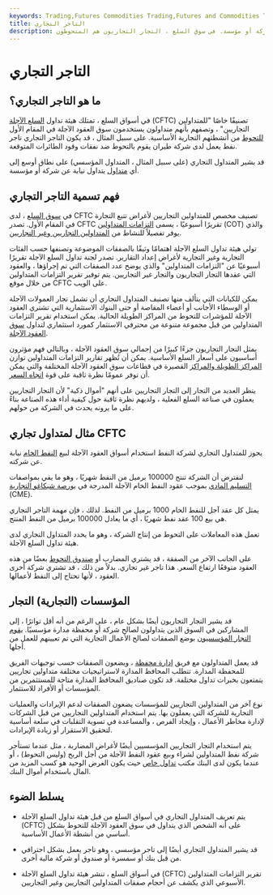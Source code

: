 ```yaml
---
keywords: Trading,Futures Commodities Trading,Futures and Commodities Trading
title: التاجر التجاري
description: تاجر تجاري يتداول نيابة عن شركة أو مؤسسة. في سوق السلع ، التجار التجاريون هم المتحوطون.
---
```


# التاجر التجاري
## ما هو التاجر التجاري؟

في أسواق السلع ، تمتلك هيئة تداول [السلع الآجلة](/cftc) (CFTC) تصنيفًا خاصًا "للمتداولين التجاريين" ، وتصفهم بأنهم متداولون يستخدمون سوق العقود الآجلة في المقام الأول [للتحوط](/hedge) من أنشطتهم التجارية الأساسية. على سبيل المثال ، قد يكون التاجر التجاري تاجر نفط يعمل لدى شركة طيران يقوم بالتحوط ضد نفقات وقود الطائرات المتوقعة.

قد يشير المتداول التجاري (على سبيل المثال ، المتداول المؤسسي) على نطاق أوسع إلى أي [متداول](/trader) يتداول نيابة عن شركة أو مؤسسة.

## فهم تسمية التاجر التجاري

في [سوق السلع](/commodity-market) ، لدى CFTC تصنيف مخصص للمتداولين التجاريين لأغراض تتبع التجارة في المقام الأول. تصدر CFTC تقريرًا أسبوعيًا ، يسمى [التزامات المتداولين](/cot) (COT) والذي يوفر تفصيلاً للنشاط من [المتداولين التجاريين وغير التجاريين](/noncommercialtrader).

تولي هيئة تداول السلع الآجلة اهتمامًا وثيقًا بالصفقات الموضوعة وتصنفها حسب الفئات التجارية وغير التجارية لأغراض إعداد التقارير. تصدر لجنة تداول السلع الآجلة تقريرًا أسبوعيًا عن "التزامات المتداولين" والذي يوضح عدد الصفقات التي تم إجراؤها ، والعقود التي عقدها التجار التجاريون والتجار غير التجاريين. يتم توفير تقرير التزامات المتداولين من خلال موقع CFTC على الويب.

يمكن للكيانات التي يتألف منها تصنيف المتداول التجاري أن تشمل تجار العمولات الآجلة أو الوسطاء الأجانب أو أعضاء المقاصة أو حتى البنوك الاستثمارية التي تشتري العقود الآجلة للمؤشرات للتحوط من المراكز الطويلة الحالية. يمكن استخدام تقرير التزامات المتداولين من قبل مجموعة متنوعة من محترفي الاستثمار كمورد استثماري لتداول [سوق العقود الآجلة](/futuresmarket).

يمثل التجار التجاريون جزءًا كبيرًا من إجمالي سوق العقود الآجلة ، وبالتالي فهم مؤثرون أساسيون على أسعار السلع الأساسية. يمكن أن تُظهر تقارير التزامات المتداولين توازن [المراكز الطويلة والمراكز](/long) القصيرة في قطاعات سوق العقود الآجلة المختلفة والتي يمكن أن توفر عمومًا نظرة ثاقبة على قوة [اتجاه السعر](/trend).

ينظر العديد من التجار إلى التجار التجاريين على أنهم "أموال ذكية" لأن التجار التجاريين يعملون في صناعة السلع الفعلية ، ولديهم نظرة ثاقبة حول كيفية أداء هذه الصناعة بناءً على ما يرونه يحدث في الشركة من حولهم.

## مثال لمتداول تجاري CFTC

يجوز للمتداول التجاري لشركة النفط استخدام أسواق العقود الآجلة لبيع [النفط الخام](/crude-oil) نيابة عن شركته.

لنفترض أن الشركة تنتج 100000 برميل من النفط شهريًا ، وهو ما يفي بمواصفات [التسليم المادي](/physicaldelivery) بموجب عقود النفط الخام الآجلة المدرجة في [بورصة شيكاغو التجارية](/cme) (CME).

يمثل كل عقد آجل للنفط الخام 1000 برميل من النفط. لذلك ، فإن مهمة التاجر التجاري هي بيع 100 عقد نفط شهريًا ، أي ما يعادل 100000 برميل من النفط المنتج.

تعمل هذه المعاملات على التحوط من إنتاج الشركة ، وهو ما يحدد المتداول التجاري لدى هيئة تداول السلع الآجلة.

على الجانب الآخر من الصفقة ، قد يشتري المضارب أو [صندوق التحوط](/hedgefund) بعضًا من هذه العقود متوقعًا ارتفاع السعر. هذا تاجر غير تجاري. بدلاً من ذلك ، قد تشتري شركة أخرى العقود ، لأنها تحتاج إلى النفط لأعمالها.

## المؤسسات (التجارية) التجار

قد يشير التجار التجاريون أيضًا بشكل عام ، على الرغم من أنه أقل تواترًا ، إلى المشاركين في السوق الذين يتداولون لصالح شركة أو محفظة مدارة مؤسسيًا. [يقوم التجار المؤسسيون](/institutionalinvestor) بوضع الصفقات لصالح الأعمال التجارية التي تم تعيينهم للعمل من أجلها.

قد يعمل المتداولون مع فريق [إدارة محفظة](/portfoliomanagement) ، ويضعون الصفقات حسب توجيهات الفريق للمحفظة المدارة. تتطلب المحافظ المدارة لاستراتيجيات مختلفة متداولين تجاريين يتمتعون بخبرات تداول مختلفة. قد تكون صناديق المحافظ المدارة متاحة للمستثمرين من المؤسسات أو الأفراد للاستثمار.

نوع آخر من المتداولين التجاريين للمؤسسات يضعون الصفقات لدعم الإيرادات والعمليات التجارية للشركة التي يعملون بها. يتم استخدام المتداولين التجاريين من قبل الشركات لإدارة مخاطر الأعمال ، وإيجاد الفرص ، والمساعدة في تسوية التقلبات في سلعة أساسية لتحقيق الاستقرار أو زيادة الإيرادات.

يتم استخدام التجار التجاريين المؤسسيين أيضًا لأغراض المضاربة ، مثل عندما تستأجر شركة نفط المتداولين لشراء وبيع عقود النفط الآجلة من أجل الربح (وليس التحوط) ، أو عندما يكون لدى البنك مكتب [تداول خاص](/proprietarytrading) حيث يكون الغرض الوحيد هو كسب المزيد من المال باستخدام أموال البنك.

## يسلط الضوء

- يتم تعريف المتداول التجاري في أسواق السلع من قبل هيئة تداول السلع الآجلة (CFTC) على أنه الشخص الذي يتداول في سوق العقود الآجلة للتحوط بشكل أساسي من أنشطة الأعمال الأساسية.

- قد يشير المتداول التجاري أيضًا إلى تاجر مؤسسي ، وهو تاجر يعمل بشكل احترافي من قبل بنك أو سمسرة أو صندوق أو شركة مالية أخرى.

- في أسواق السلع ، تنشر هيئة تداول السلع الآجلة (CFTC) تقرير التزامات المتداولين الأسبوعي الذي يكشف عن أحجام صفقات المتداولين التجاريين وغير التجاريين.

